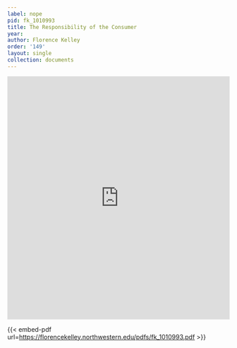 ```yaml
---
label: nope
pid: fk_1010993
title: The Responsibility of the Consumer
year:
author: Florence Kelley
order: '149'
layout: single
collection: documents
---
```

<iframe src="https://northwestern.app.box.com/embed/s/jerfv94n1no912055dhl5qy3y3i4p7bo?sortColumn=date&view=list" width="100%" height="550" frameborder="0" allowfullscreen webkitallowfullscreen msallowfullscreen></iframe>


{{< embed-pdf url=https://florencekelley.northwestern.edu/pdfs/fk_1010993.pdf >}}